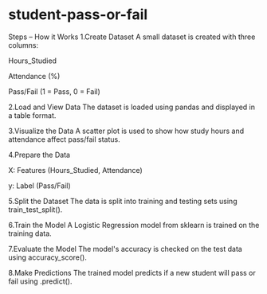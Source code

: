 # student-pass-or-fail
Steps – How it Works
1.Create Dataset
A small dataset is created with three columns:

Hours_Studied

Attendance (%)

Pass/Fail (1 = Pass, 0 = Fail)

2.Load and View Data
The dataset is loaded using pandas and displayed in a table format.

3.Visualize the Data
A scatter plot is used to show how study hours and attendance affect pass/fail status.

4.Prepare the Data

X: Features (Hours_Studied, Attendance)

y: Label (Pass/Fail)

5.Split the Dataset
The data is split into training and testing sets using train_test_split().

6.Train the Model
A Logistic Regression model from sklearn is trained on the training data.

7.Evaluate the Model
The model's accuracy is checked on the test data using accuracy_score().

8.Make Predictions
The trained model predicts if a new student will pass or fail using .predict().

